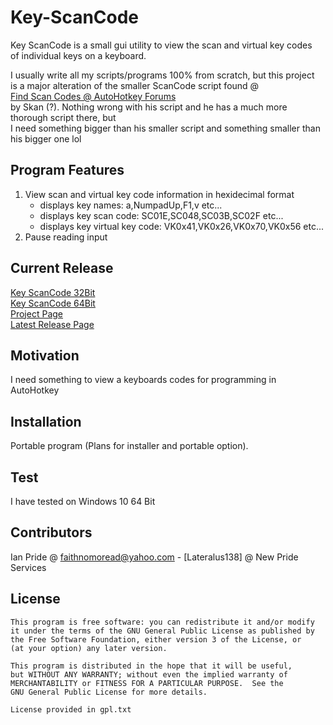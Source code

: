 # Key-ScanCode
Key ScanCode is a small gui utility to view the scan and virtual key codes<br />
of individual keys on a keyboard.<br />

I usually write all my scripts/programs 100% from scratch, but this project<br />
is a major alteration of the smaller ScanCode script found @<br />
[Find Scan Codes @ AutoHotkey Forums](https://autohotkey.com/board/topic/21105-crazy-scripting-scriptlet-to-find-scancode-of-a-key/)<br />
by Skan (?). Nothing wrong with his script and he has a much more thorough script there, but<br />
I need something bigger than his smaller script and something smaller than his bigger one lol<br />

## Program Features
1. View scan and virtual key code information in hexidecimal format
	- displays key names: a,NumpadUp,F1,v etc...
	- displays key scan code: SC01E,SC048,SC03B,SC02F etc...
	- displays key virtual key code: VK0x41,VK0x26,VK0x70,VK0x56 etc...
2. Pause reading input
	
## Current Release
[Key ScanCode 32Bit](https://github.com/Lateralus138/Key-ScanCode/releases/download/1.9.30.18/KeyScanCode_32bit.exe)<br />
[Key ScanCode 64Bit](https://github.com/Lateralus138/Key-ScanCode/releases/download/1.9.30.18/KeyScanCode_64bit.exe)<br />
[Project Page](https://github.com/Lateralus138/Key-ScanCode)<br />
[Latest Release Page](https://github.com/Lateralus138/Key-ScanCode/releases/tag/1.9.30.18)<br />

## Motivation
I need something to view a keyboards codes for programming in AutoHotkey

## Installation

Portable program (Plans for installer and portable option).


## Test
I have tested on Windows 10 64 Bit

## Contributors

Ian Pride @ faithnomoread@yahoo.com - [Lateralus138] @ New Pride Services 

## License

	This program is free software: you can redistribute it and/or modify
    it under the terms of the GNU General Public License as published by
    the Free Software Foundation, either version 3 of the License, or
    (at your option) any later version.

    This program is distributed in the hope that it will be useful,
    but WITHOUT ANY WARRANTY; without even the implied warranty of
    MERCHANTABILITY or FITNESS FOR A PARTICULAR PURPOSE.  See the
    GNU General Public License for more details.

	License provided in gpl.txt